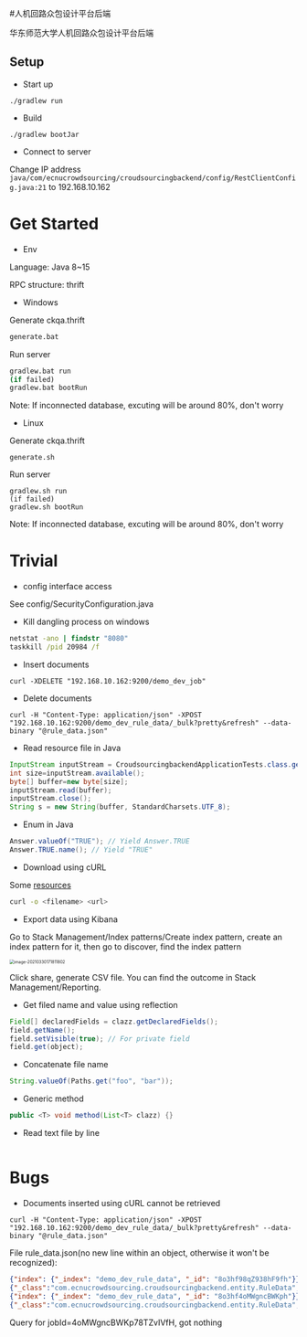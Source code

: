 #人机回路众包设计平台后端

华东师范大学人机回路众包设计平台后端


## Setup

- Start up
```shell
./gradlew run
```

- Build
```shell
./gradlew bootJar
```

- Connect to server

Change IP address `java/com/ecnucrowdsourcing/croudsourcingbackend/config/RestClientConfig.java:21` to 192.168.10.162

# Get Started
- Env

Language: Java 8~15

RPC structure: thrift 


- Windows

Generate ckqa.thrift

```bat
generate.bat
```

Run server

```bat
gradlew.bat run
(if failed)
gradlew.bat bootRun
```

Note: If inconnected database, excuting will be around 80%, don't worry

- Linux

Generate ckqa.thrift

```shell script
generate.sh
```

Run server

```shell script
gradlew.sh run
(if failed)
gradlew.sh bootRun
```

Note: If inconnected database, excuting will be around 80%, don't worry


# Trivial
- config interface access

See config/SecurityConfiguration.java


- Kill dangling process on windows

```bat
netstat -ano | findstr "8080"
taskkill /pid 20984 /f
```

- Insert documents

```shell script
curl -XDELETE "192.168.10.162:9200/demo_dev_job"
```

- Delete documents

```shell script
curl -H "Content-Type: application/json" -XPOST "192.168.10.162:9200/demo_dev_rule_data/_bulk?pretty&refresh" --data-binary "@rule_data.json"
```

- Read resource file in Java

```java
InputStream inputStream = CroudsourcingbackendApplicationTests.class.getResourceAsStream("/rule_data.json");
int size=inputStream.available();
byte[] buffer=new byte[size];
inputStream.read(buffer);
inputStream.close();
String s = new String(buffer, StandardCharsets.UTF_8);
```

- Enum in Java

```java
Answer.valueOf("TRUE"); // Yield Answer.TRUE
Answer.TRUE.name(); // Yield "TRUE"
```

- Download using cURL

Some [resources](https://www.pair.com/support/kb/paircloud-downloading-files-with-curl/#setting-the-output-file)

```bash
curl -o <filename> <url>
```

- Export data using Kibana

Go to Stack Management/Index patterns/Create index pattern, create an index pattern for it, then go to discover, find the index pattern

<img src="C:\Users\wuping\AppData\Roaming\Typora\typora-user-images\image-20210330171811802.png" alt="image-20210330171811802" style="zoom:50%;" />

Click share, generate CSV file. You can find the outcome in Stack Management/Reporting.

- Get filed name and value using reflection

```java
Field[] declaredFields = clazz.getDeclaredFields();
field.getName();
field.setVisible(true); // For private field
field.get(object);
```

- Concatenate file name

```java
String.valueOf(Paths.get("foo", "bar"));
```

- Generic method

```java
public <T> void method(List<T> clazz) {}
```

- Read text file by line

```java

```

# Bugs

- Documents inserted using cURL cannot be retrieved 

```shell script
curl -H "Content-Type: application/json" -XPOST "192.168.10.162:9200/demo_dev_rule_data/_bulk?pretty&refresh" --data-binary "@rule_data.json"
```

File rule_data.json(no new line within an object, otherwise it won't be recognized):

```json
{"index": {"_index": "demo_dev_rule_data", "_id": "8o3hf98qZ938hF9fh"}}
{"_class":"com.ecnucrowdsourcing.croudsourcingbackend.entity.RuleData", "jodId": "4oMWgncBWKp78TZvIVfH", "content": "国籍(A,v0) & 简称(v0,v1) & 出生地(B,v0) =>配偶(A,B)", "graph": "/img/kgdemo.png", "nl": "v0和A结婚，B的母亲是v0，那么得出B的父亲是A。", "instance": "结婚(梅拉尼娅·特朗普,唐纳德·特朗普) & 母亲(伊万卡·特朗普,梅拉尼娅·特朗普 ) =>父亲(伊万卡·特朗普,唐纳德·特朗普 )", "goldenAnswer": "0"}
{"index": {"_index": "demo_dev_rule_data", "_id": "8o3hf4oMWgncBWKph"}}
{"_class":"com.ecnucrowdsourcing.croudsourcingbackend.entity.RuleData", "jodId": "4oMWgncBWKp78TZvIVfH", "content": "国籍(A,v0) & 简称(v0,v1) & 出生地(B,v0) =>配偶(A,B)", "graph": "/img/kgdemo.png", "nl": "v0和A结婚，B的母亲是v0，那么得出B的父亲是A。", "instance": "结婚(梅拉尼娅·特朗普,唐纳德·特朗普) & 母亲(伊万卡·特朗普,梅拉尼娅·特朗普 ) =>父亲(伊万卡·特朗普,唐纳德·特朗普 )", "goldenAnswer": "0"}
```

Query for jobId=4oMWgncBWKp78TZvIVfH, got nothing


